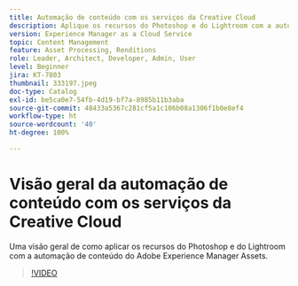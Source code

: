 ```yaml
---
title: Automação de conteúdo com os serviços da Creative Cloud
description: Aplique os recursos do Photoshop e do Lightroom com a automação de conteúdo do Adobe Experience Manager Assets.
version: Experience Manager as a Cloud Service
topic: Content Management
feature: Asset Processing, Renditions
role: Leader, Architect, Developer, Admin, User
level: Beginner
jira: KT-7803
thumbnail: 333197.jpeg
doc-type: Catalog
exl-id: be5ca0e7-54fb-4d19-bf7a-8985b11b3aba
source-git-commit: 48433a5367c281cf5a1c106b08a1306f1b0e8ef4
workflow-type: ht
source-wordcount: '40'
ht-degree: 100%

---
```


# Visão geral da automação de conteúdo com os serviços da Creative Cloud

Uma visão geral de como aplicar os recursos do Photoshop e do Lightroom com a automação de conteúdo do Adobe Experience Manager Assets.

>[!VIDEO](https://video.tv.adobe.com/v/333197?quality=12&learn=on)
